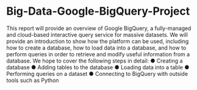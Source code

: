 # Big-Data-Google-BigQuery-Project

This report will provide an overview of Google BigQuery, a fully-managed and cloud-based
interactive query service for massive datasets. We will provide an introduction to show how the
platform can be used, including how to create a database, how to load data into a database, and how
to perform queries in order to retrieve and modify useful information from a database. We hope to
cover the following steps in detail:
● Creating a database
● Adding tables to the database
● Loading data into a table
● Performing queries on a dataset
● Connecting to BigQuery with outside tools such as Python
